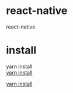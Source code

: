 # react-native
react-native

# install
yarn install  
<a href="https://classic.yarnpkg.com/en/docs/cli/install/">yarn install</a>

[yarn install](https://classic.yarnpkg.com/en/docs/cli/install/)
